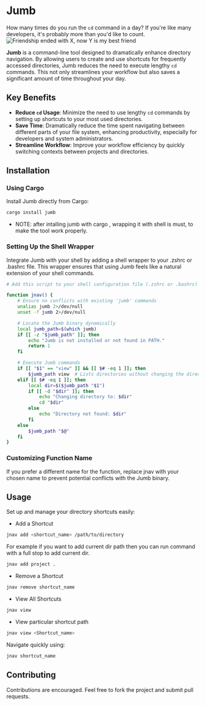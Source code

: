 # Jumb

How many times do you run the `cd` command in a day? If you're like many developers, it's probably more than you'd like to count.
![Friendship ended with X, now Y is my best friend](https://github.com/ChetanXpro/jump/assets/107798155/cfece286-e927-4616-b73d-0e68afa65df8)


**Jumb** is a command-line tool designed to dramatically enhance directory navigation. By allowing users to create and use shortcuts for frequently accessed directories, Jumb reduces the need to execute lengthy `cd` commands. This not only streamlines your workflow but also saves a significant amount of time throughout your day.


## Key Benefits

- **Reduce `cd` Usage**: Minimize the need to use lengthy `cd` commands by setting up shortcuts to your most used directories.
- **Save Time**: Dramatically reduce the time spent navigating between different parts of your file system, enhancing productivity, especially for developers and system administrators.
- **Streamline Workflow**: Improve your workflow efficiency by quickly switching contexts between projects and directories.

## Installation

### Using Cargo

Install Jumb directly from Cargo:

```bash
cargo install jumb
```

- NOTE: after intalling jumb with cargo , wrapping it with shell is must, to make the tool work properly.
### Setting Up the Shell Wrapper

Integrate Jumb with your shell by adding a shell wrapper to your .zshrc or .bashrc file. This wrapper ensures that using Jumb feels like a natural extension of your shell commands.

```bash
# Add this script to your shell configuration file (.zshrc or .bashrc)

function jnav() {
    # Ensure no conflicts with existing 'jumb' commands
    unalias jumb 2>/dev/null
    unset -f jumb 2>/dev/null

    # Locate the Jumb binary dynamically
    local jumb_path=$(which jumb)
    if [[ -z "$jumb_path" ]]; then
        echo "Jumb is not installed or not found in PATH."
        return 1
    fi

    # Execute Jumb commands
    if [[ "$1" == "view" ]] && [[ $# -eq 1 ]]; then
        $jumb_path view  # Lists directories without changing the directory
    elif [[ $# -eq 1 ]]; then
        local dir=$($jumb_path "$1")
        if [[ -d "$dir" ]]; then
            echo "Changing directory to: $dir"
            cd "$dir"
        else
            echo "Directory not found: $dir"
        fi
    else
        $jumb_path "$@"
    fi
}

```

### Customizing Function Name

If you prefer a different name for the function, replace jnav with your chosen name to prevent potential conflicts with the Jumb binary.


## Usage

Set up and manage your directory shortcuts easily:

- Add a Shortcut

```bash
jnav add <shortcut_name> /path/to/directory
```

For example if you want to add current dir path then you can run command with a full stop to add current dir.
```bash
jnav add project .
```

- Remove a Shortcut

```bash
jnav remove shortcut_name
```


- View All Shortcuts

```bash
jnav view
```

- View particular shortcut path

```bash
jnav view <Shortcut_name>
```


Navigate quickly using:

```bash
jnav shortcut_name
```


## Contributing
Contributions are encouraged. Feel free to fork the project and submit pull requests.
